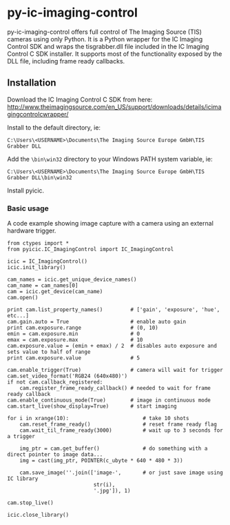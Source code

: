 # py-ic-imaging-control

py-ic-imaging-control offers full control of The Imaging Source (TIS) cameras using only Python. It is a Python wrapper for the IC Imaging Control SDK and wraps the tisgrabber.dll file included in the IC Imaging Control C SDK installer. It supports most of the functionality exposed by the DLL file, including frame ready callbacks.

## Installation

Download the IC Imaging Control C SDK from here: http://www.theimagingsource.com/en_US/support/downloads/details/icimagingcontrolcwrapper/

Install to the default directory, ie:

`C:\Users\<USERNAME>\Documents\The Imaging Source Europe GmbH\TIS Grabber DLL`

Add the `\bin\win32` directory to your Windows PATH system variable, ie:

`C:\Users\<USERNAME>\Documents\The Imaging Source Europe GmbH\TIS Grabber DLL\bin\win32`

Install pyicic.

### Basic usage

A code example showing image capture with a camera using an external hardware trigger.

    from ctypes import *
    from pyicic.IC_ImagingControl import IC_ImagingControl
    
    icic = IC_ImagingControl()
    icic.init_library()
    
    cam_names = icic.get_unique_device_names()
    cam_name = cam_names[0]
    cam = icic.get_device(cam_name)
    cam.open()
    
    print cam.list_property_names()         # ['gain', 'exposure', 'hue', etc...]
    cam.gain.auto = True                    # enable auto gain
    print cam.exposure.range                # (0, 10)
    emin = cam.exposure.min                 # 0
    emax = cam.exposure.max                 # 10
    cam.exposure.value = (emin + emax) / 2  # disables auto exposure and sets value to half of range
    print cam.exposure.value                # 5
    
    cam.enable_trigger(True)                # camera will wait for trigger
    cam.set_video_format('RGB24 (640x480)')
    if not cam.callback_registered:
        cam.register_frame_ready_callback() # needed to wait for frame ready callback
    cam.enable_continuous_mode(True)        # image in continuous mode
    cam.start_live(show_display=True)       # start imaging
    
    for i in xrange(10):                        # take 10 shots
        cam.reset_frame_ready()                 # reset frame ready flag
        cam.wait_til_frame_ready(3000)          # wait up to 3 seconds for a trigger
        
        img_ptr = cam.get_buffer()              # do something with a direct pointer to image data...
        img = cast(img_ptr, POINTER(c_ubyte * 640 * 480 * 3))
        
        cam.save_image(''.join(['image-',       # or just save image using IC library
                                str(i),
                                '.jpg']), 1)
          
    cam.stop_live()
    
    icic.close_library()
    
